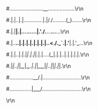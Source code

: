 #.._...._..............._..__.........._........\r\n

#.|.|..|.|.............|.|/./.........(_).......\r\n

#.|.|__|.|_..._._..._..|.'./.__._._.__._._.__...\r\n

#.|..__..|.|.|.|.|.|.|.|..<./._`.|.'__|.|.'_.\..\r\n

#.|.|..|.|.|_|.|.|_|.|.|...\.(_|.|.|..|.|.|.|.|.\r\n

#.|_|..|_|\__,_|\__,.|.|_|\_\__,_|_|..|_|_|.|_|.\r\n

#................__/.|..........................\r\n

#...............|___/...........................\r\n

\r\n
